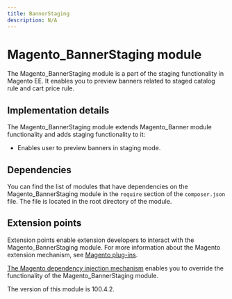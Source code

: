 ```yaml
---
title: BannerStaging
description: N/A
---
```


# Magento_BannerStaging module

The Magento_BannerStaging module is a part of the staging functionality in Magento EE. It enables you to preview banners related to staged catalog rule and cart price rule.

## Implementation details

The Magento_BannerStaging module extends Magento_Banner module functionality and adds staging functionality to it:

- Enables user to preview banners in staging mode.

## Dependencies

You can find the list of modules that have dependencies on the Magento_BannerStaging module in the `require` section of the `composer.json` file. The file is located in the root directory of the module.

## Extension points

Extension points enable extension developers to interact with the Magento_BannerStaging module. For more information about the Magento extension mechanism, see [Magento plug-ins](https://developer.adobe.com/commerce/php/development/components/plugins/).

[The Magento dependency injection mechanism](https://developer.adobe.com/commerce/php/development/components/dependency-injection/) enables you to override the functionality of the Magento_BannerStaging module.

<InlineAlert slots="text" />
The version of this module is 100.4.2.
